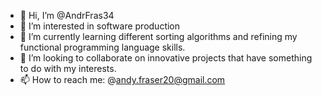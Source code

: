 - 👋 Hi, I’m @AndrFras34
- 👀 I’m interested in software production 
- 🌱 I’m currently learning different sorting algorithms and refining my functional programming language skills.
- 💞️ I’m looking to collaborate on innovative projects that have something to do with my interests. 
- 📫 How to reach me: @andy.fraser20@gmail.com

<!---
AndrFras34/AndrFras34 is a ✨ special ✨ repository because its `README.md` (this file) appears on your GitHub profile.
You can click the Preview link to take a look at your changes.
--->
